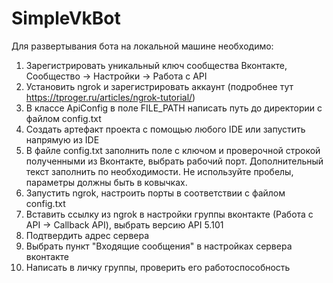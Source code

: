 # SimpleVkBot

Для развертывания бота на локальной машине необходимо:

1. Зарегистрировать уникальный ключ сообщества Вконтакте, Сообщество -> Настройки -> Работа с API
2. Установить ngrok и зарегистрировать аккаунт (подробнее тут https://tproger.ru/articles/ngrok-tutorial/)
3. В классе ApiConfig в поле FILE_PATH написать путь до директории с файлом config.txt
4. Создать артефакт проекта с помощью любого IDE или запустить напрямую из IDE
5. В файле config.txt заполнить поле с ключом и проверочной строкой полученными из Вконтакте, выбрать рабочий порт.
   Дополнительный текст заполнить по необходимости. Не используйте пробелы, параметры должны быть в ковычках.
6. Запустить ngrok, настроить порты в соответствии с файлом config.txt
7. Вставить ссылку из ngrok в настройки группы вконтакте (Работа с API -> Callback API), выбрать версию API 5.101
8. Подтвердить адрес сервера
9. Выбрать пункт "Входящие сообщения" в настройках сервера вконтакте
10. Написать в личку группы, проверить его работоспособность
